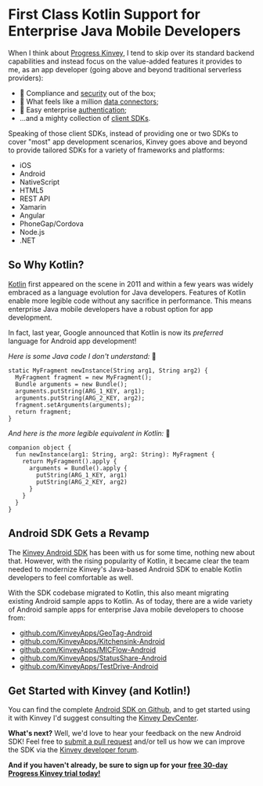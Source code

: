 # First Class Kotlin Support for Enterprise Java Mobile Developers

When I think about [Progress Kinvey](https://www.progress.com/kinvey), I tend to skip over its standard backend capabilities and instead focus on the value-added features it provides to me, as an app developer (going above and beyond traditional serverless providers):

- 🔐 Compliance and [security](https://www.progress.com/kinvey/enterprise-security) out of the box;
- 🔌 What feels like a million [data connectors](https://www.progress.com/kinvey/data-pipeline);
- 👤 Easy enterprise [authentication](https://devcenter.kinvey.com/rest/guides/mobile-identity-connect);
- ...and a mighty collection of [client SDKs](https://devcenter.kinvey.com).

Speaking of those client SDKs, instead of providing one or two SDKs to cover "most" app development scenarios, Kinvey goes above and beyond to provide tailored SDKs for a variety of frameworks and platforms:

- iOS
- Android
- NativeScript
- HTML5
- REST API
- Xamarin
- Angular
- PhoneGap/Cordova
- Node.js
- .NET

## So Why Kotlin?

[Kotlin](https://kotlinlang.org/) first appeared on the scene in 2011 and within a few years was widely embraced as a language evolution for Java developers. Features of Kotlin enable more legible code without any sacrifice in performance. This means enterprise Java mobile developers have a robust option for app development.

In fact, last year, Google announced that Kotlin is now its *preferred* language for Android app development!

*Here is some Java code I don't understand:* 😬

	static MyFragment newInstance(String arg1, String arg2) {
	  MyFragment fragment = new MyFragment();
	  Bundle arguments = new Bundle();
	  arguments.putString(ARG_1_KEY, arg1);
	  arguments.putString(ARG_2_KEY, arg2);
	  fragment.setArguments(arguments);
	  return fragment;
	}

*And here is the more legible equivalent in Kotlin:* 🤩

	companion object {
	  fun newInstance(arg1: String, arg2: String): MyFragment {
	    return MyFragment().apply {
	      arguments = Bundle().apply {
	        putString(ARG_1_KEY, arg1)
	        putString(ARG_2_KEY, arg2)
	      }
	    }
	  }
	}

## Android SDK Gets a Revamp

The [Kinvey Android SDK](https://github.com/Kinvey/android-sdk) has been with us for some time, nothing new about that. However, with the rising popularity of Kotlin, it became clear the team needed to modernize Kinvey's Java-based Android SDK to enable Kotlin developers to feel comfortable as well.

With the SDK codebase migrated to Kotlin, this also meant migrating existing Android sample apps to Kotlin. As of today, there are a wide variety of Android sample apps for enterprise Java mobile developers to choose from:

- [github.com/KinveyApps/GeoTag-Android](https://github.com/KinveyApps/GeoTag-Android)
- [github.com/KinveyApps/Kitchensink-Android](https://github.com/KinveyApps/Kitchensink-Android)
- [github.com/KinveyApps/MICFlow-Android](https://github.com/KinveyApps/MICFlow-Android)
- [github.com/KinveyApps/StatusShare-Android](https://github.com/KinveyApps/StatusShare-Android)
- [github.com/KinveyApps/TestDrive-Android](https://github.com/KinveyApps/TestDrive-Android)

## Get Started with Kinvey (and Kotlin!)

You can find the complete [Android SDK on Github](https://github.com/Kinvey/android-sdk), and to get started using it with Kinvey I'd suggest consulting the [Kinvey DevCenter](https://devcenter.kinvey.com/android/guides).

**What's next?** Well, we'd love to hear your feedback on the new Android SDK! Feel free to [submit a pull request](https://github.com/Kinvey/android-sdk) and/or tell us how we can improve the SDK via the [Kinvey developer forum](https://support.kinvey.com/support/discussions).

**And if you haven't already, be sure to sign up for your [free 30-day Progress Kinvey trial today!](https://console.kinvey.com/sign-up)**